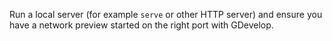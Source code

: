 Run a local server (for example `serve` or other HTTP server) and ensure you have a network preview started on the right port with GDevelop.
